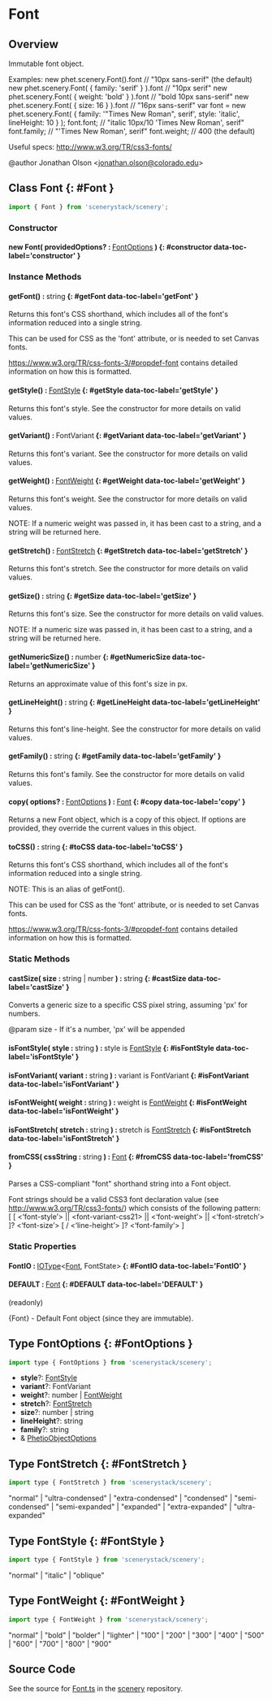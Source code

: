 # Font

## Overview

Immutable font object.

Examples:
new phet.scenery.Font().font                      // "10px sans-serif" (the default)
new phet.scenery.Font( { family: 'serif' } ).font // "10px serif"
new phet.scenery.Font( { weight: 'bold' } ).font  // "bold 10px sans-serif"
new phet.scenery.Font( { size: 16 } ).font        // "16px sans-serif"
var font = new phet.scenery.Font( {
  family: '"Times New Roman", serif',
  style: 'italic',
  lineHeight: 10
} );
font.font;                                   // "italic 10px/10 'Times New Roman', serif"
font.family;                                 // "'Times New Roman', serif"
font.weight;                                 // 400 (the default)

Useful specs:
http://www.w3.org/TR/css3-fonts/

@author Jonathan Olson &lt;jonathan.olson@colorado.edu&gt;

## Class Font {: #Font }


```js
import { Font } from 'scenerystack/scenery';
```
### Constructor

#### new Font( providedOptions? : <span style="font-weight: 400;">[FontOptions](../scenery/Font.md#FontOptions)</span> ) {: #constructor data-toc-label='constructor' }

### Instance Methods

#### getFont() : <span style="font-weight: 400;"><span style="color: hsla(calc(var(--md-hue) + 180deg),80%,40%,1);">string</span></span> {: #getFont data-toc-label='getFont' }

Returns this font's CSS shorthand, which includes all of the font's information reduced into a single string.

This can be used for CSS as the 'font' attribute, or is needed to set Canvas fonts.

https://www.w3.org/TR/css-fonts-3/#propdef-font contains detailed information on how this is formatted.

#### getStyle() : <span style="font-weight: 400;">[FontStyle](../scenery/Font.md#FontStyle)</span> {: #getStyle data-toc-label='getStyle' }

Returns this font's style. See the constructor for more details on valid values.

#### getVariant() : <span style="font-weight: 400;">FontVariant</span> {: #getVariant data-toc-label='getVariant' }

Returns this font's variant. See the constructor for more details on valid values.

#### getWeight() : <span style="font-weight: 400;">[FontWeight](../scenery/Font.md#FontWeight)</span> {: #getWeight data-toc-label='getWeight' }

Returns this font's weight. See the constructor for more details on valid values.

NOTE: If a numeric weight was passed in, it has been cast to a string, and a string will be returned here.

#### getStretch() : <span style="font-weight: 400;">[FontStretch](../scenery/Font.md#FontStretch)</span> {: #getStretch data-toc-label='getStretch' }

Returns this font's stretch. See the constructor for more details on valid values.

#### getSize() : <span style="font-weight: 400;"><span style="color: hsla(calc(var(--md-hue) + 180deg),80%,40%,1);">string</span></span> {: #getSize data-toc-label='getSize' }

Returns this font's size. See the constructor for more details on valid values.

NOTE: If a numeric size was passed in, it has been cast to a string, and a string will be returned here.

#### getNumericSize() : <span style="font-weight: 400;"><span style="color: hsla(calc(var(--md-hue) + 180deg),80%,40%,1);">number</span></span> {: #getNumericSize data-toc-label='getNumericSize' }

Returns an approximate value of this font's size in px.

#### getLineHeight() : <span style="font-weight: 400;"><span style="color: hsla(calc(var(--md-hue) + 180deg),80%,40%,1);">string</span></span> {: #getLineHeight data-toc-label='getLineHeight' }

Returns this font's line-height. See the constructor for more details on valid values.

#### getFamily() : <span style="font-weight: 400;"><span style="color: hsla(calc(var(--md-hue) + 180deg),80%,40%,1);">string</span></span> {: #getFamily data-toc-label='getFamily' }

Returns this font's family. See the constructor for more details on valid values.

#### copy( options? : <span style="font-weight: 400;">[FontOptions](../scenery/Font.md#FontOptions)</span> ) : <span style="font-weight: 400;">[Font](../scenery/Font.md)</span> {: #copy data-toc-label='copy' }

Returns a new Font object, which is a copy of this object. If options are provided, they override the current
values in this object.

#### toCSS() : <span style="font-weight: 400;"><span style="color: hsla(calc(var(--md-hue) + 180deg),80%,40%,1);">string</span></span> {: #toCSS data-toc-label='toCSS' }

Returns this font's CSS shorthand, which includes all of the font's information reduced into a single string.

NOTE: This is an alias of getFont().

This can be used for CSS as the 'font' attribute, or is needed to set Canvas fonts.

https://www.w3.org/TR/css-fonts-3/#propdef-font contains detailed information on how this is formatted.

### Static Methods

#### castSize( size : <span style="font-weight: 400;"><span style="color: hsla(calc(var(--md-hue) + 180deg),80%,40%,1);">string</span> | <span style="color: hsla(calc(var(--md-hue) + 180deg),80%,40%,1);">number</span></span> ) : <span style="font-weight: 400;"><span style="color: hsla(calc(var(--md-hue) + 180deg),80%,40%,1);">string</span></span> {: #castSize data-toc-label='castSize' }

Converts a generic size to a specific CSS pixel string, assuming 'px' for numbers.

@param size - If it's a number, 'px' will be appended

#### isFontStyle( style : <span style="font-weight: 400;"><span style="color: hsla(calc(var(--md-hue) + 180deg),80%,40%,1);">string</span></span> ) : <span style="font-weight: 400;">style is [FontStyle](../scenery/Font.md#FontStyle)</span> {: #isFontStyle data-toc-label='isFontStyle' }

#### isFontVariant( variant : <span style="font-weight: 400;"><span style="color: hsla(calc(var(--md-hue) + 180deg),80%,40%,1);">string</span></span> ) : <span style="font-weight: 400;">variant is FontVariant</span> {: #isFontVariant data-toc-label='isFontVariant' }

#### isFontWeight( weight : <span style="font-weight: 400;"><span style="color: hsla(calc(var(--md-hue) + 180deg),80%,40%,1);">string</span></span> ) : <span style="font-weight: 400;">weight is [FontWeight](../scenery/Font.md#FontWeight)</span> {: #isFontWeight data-toc-label='isFontWeight' }

#### isFontStretch( stretch : <span style="font-weight: 400;"><span style="color: hsla(calc(var(--md-hue) + 180deg),80%,40%,1);">string</span></span> ) : <span style="font-weight: 400;">stretch is [FontStretch](../scenery/Font.md#FontStretch)</span> {: #isFontStretch data-toc-label='isFontStretch' }

#### fromCSS( cssString : <span style="font-weight: 400;"><span style="color: hsla(calc(var(--md-hue) + 180deg),80%,40%,1);">string</span></span> ) : <span style="font-weight: 400;">[Font](../scenery/Font.md)</span> {: #fromCSS data-toc-label='fromCSS' }

Parses a CSS-compliant "font" shorthand string into a Font object.

Font strings should be a valid CSS3 font declaration value (see http://www.w3.org/TR/css3-fonts/) which consists
of the following pattern:
  [ [ &lt;‘font-style’&gt; || &lt;font-variant-css21&gt; || &lt;‘font-weight’&gt; || &lt;‘font-stretch’&gt; ]? &lt;‘font-size’&gt;
  [ / &lt;‘line-height’&gt; ]? &lt;‘font-family’&gt; ]

### Static Properties

#### FontIO : <span style="font-weight: 400;">[IOType](../tandem/IOType.md)&lt;[Font](../scenery/Font.md), FontState&gt;</span> {: #FontIO data-toc-label='FontIO' }

#### DEFAULT : <span style="font-weight: 400;">[Font](../scenery/Font.md)</span> {: #DEFAULT data-toc-label='DEFAULT' }

(readonly)

{Font} - Default Font object (since they are immutable).



## Type FontOptions {: #FontOptions }


```js
import type { FontOptions } from 'scenerystack/scenery';
```
- **style**?: [FontStyle](../scenery/Font.md#FontStyle)
- **variant**?: FontVariant
- **weight**?: <span style="color: hsla(calc(var(--md-hue) + 180deg),80%,40%,1);">number</span> | [FontWeight](../scenery/Font.md#FontWeight)
- **stretch**?: [FontStretch](../scenery/Font.md#FontStretch)
- **size**?: <span style="color: hsla(calc(var(--md-hue) + 180deg),80%,40%,1);">number</span> | <span style="color: hsla(calc(var(--md-hue) + 180deg),80%,40%,1);">string</span>
- **lineHeight**?: <span style="color: hsla(calc(var(--md-hue) + 180deg),80%,40%,1);">string</span>
- **family**?: <span style="color: hsla(calc(var(--md-hue) + 180deg),80%,40%,1);">string</span>
- &amp; [PhetioObjectOptions](../tandem/PhetioObject.md#PhetioObjectOptions)




## Type FontStretch {: #FontStretch }


```js
import type { FontStretch } from 'scenerystack/scenery';
```
"normal" | "ultra-condensed" | "extra-condensed" | "condensed" | "semi-condensed" | "semi-expanded" | "expanded" | "extra-expanded" | "ultra-expanded"



## Type FontStyle {: #FontStyle }


```js
import type { FontStyle } from 'scenerystack/scenery';
```
"normal" | "italic" | "oblique"



## Type FontWeight {: #FontWeight }


```js
import type { FontWeight } from 'scenerystack/scenery';
```
"normal" | "bold" | "bolder" | "lighter" | "100" | "200" | "300" | "400" | "500" | "600" | "700" | "800" | "900"



## Source Code

See the source for [Font.ts](https://github.com/phetsims/scenery/blob/main/js/util/Font.ts) in the [scenery](https://github.com/phetsims/scenery) repository.
